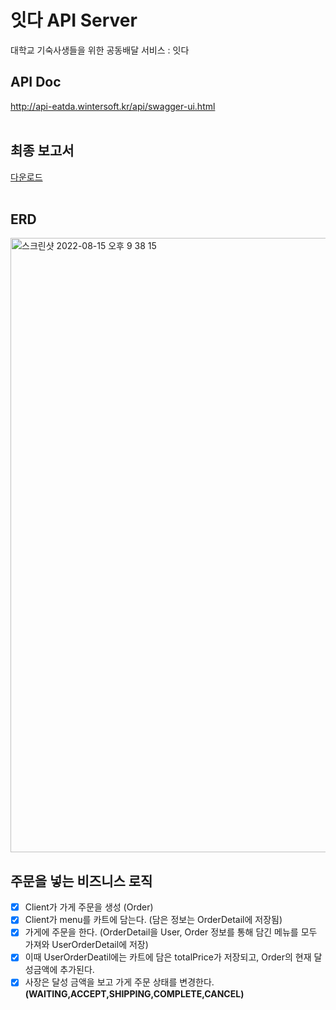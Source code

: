 # 잇다 API Server

대학교 기숙사생들을 위한 공동배달 서비스 : 잇다


## API Doc
http://api-eatda.wintersoft.kr/api/swagger-ui.html
<br><br>
## 최종 보고서
[다운로드](https://github.com/ghdcksgml1/swhackathon-backend/files/9591769/_.-.pdf)
<br><br>
## ERD

<img width="983" alt="스크린샷 2022-08-15 오후 9 38 15" src="https://user-images.githubusercontent.com/79779676/185534395-65952145-55dc-4022-b72e-71a133b722e1.png">

## 주문을 넣는 비즈니스 로직

- [X] Client가 가게 주문을 생성 (Order)
- [X] Client가 menu를 카트에 담는다. (담은 정보는 OrderDetail에 저장됨)
- [X] 가게에 주문을 한다. (OrderDetail을 User, Order 정보를 통해 담긴 메뉴를 모두 가져와 UserOrderDetail에 저장)
- [X] 이때 UserOrderDeatil에는 카트에 담은 totalPrice가 저장되고, Order의 현재 달성금액에 추가된다.
- [X] 사장은 달성 금액을 보고 가게 주문 상태를 변경한다. **(WAITING,ACCEPT,SHIPPING,COMPLETE,CANCEL)**
